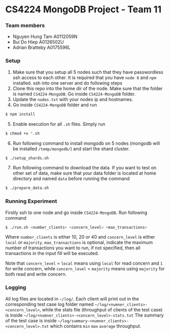 # CS4224 MongoDB Project - Team 11

### Team members

- Nguyen Hung Tam	A0112059N
- Bui Do Hiep		A0126502U
- Adrian Bratteby A0175596L

### Setup

1. Make sure that you setup all 5 nodes such that they have passwordless ssh access to each other. It is required that you have `node 8` and `npm` installed. ssh into one server and do following steps
2. Clone this repo into the home dir of the node. Make sure that the folder is named `CS4224-MongoDB`. Go inside `CS4224-MongoDB` folder.
3. Update the `nodes.txt` with your nodes ip and hostnames.
4. Go inside `CS4224-MongoDB` folder and run 
```sh
$ npm install
```
5. Enable execution for all `.sh` files. Simply run
```sh
$ chmod +x *.sh
```
6. Run following command to install mongodb on 5 nodes (mongodb will be installed `/temp/mongodb/`) and start the shard cluster.
```sh
$ ./setup_shards.sh
```
7. Run following command to download the data. If you want to test on other set of data, make sure that your data folder is located at home directory and named `data` before running the command
```sh
$ ./prepare_data.sh
```

### Running Experiment
Firstly ssh to one node and go inside `CS4224-MongoDB`. Run following command
```sh
$ ./run.sh <number_clients> <concern_level> <max_transactions>
```
Where `number_clients` is either 10, 20 or 40 and `concern_level` is either `local` or `majority`. `max_transactions` is optional, indicate the maximum number of transactions you want to run, if not specified, then all transactions in the input fill will be executed.

Note that `concern_level` = `local` means using `local` for read concern and `1` for write concern, while `concern_level` = `majority` means using `majority` for both read and write concern.


### Logging
All log files are located in `~/log/`. Each client will print out in the corresponding test case log folder named `~/log/<numner_clients>-<concern_level>`, while the stats file (throughput of clients of the test case) is inside `~/log/<numner_clients>-<concern_level>-stats.txt`
The summary of the test case is inside `~/log/summary-<numner_clients>-<concern_level>.txt` which contains `min` `max` `average` throughput.